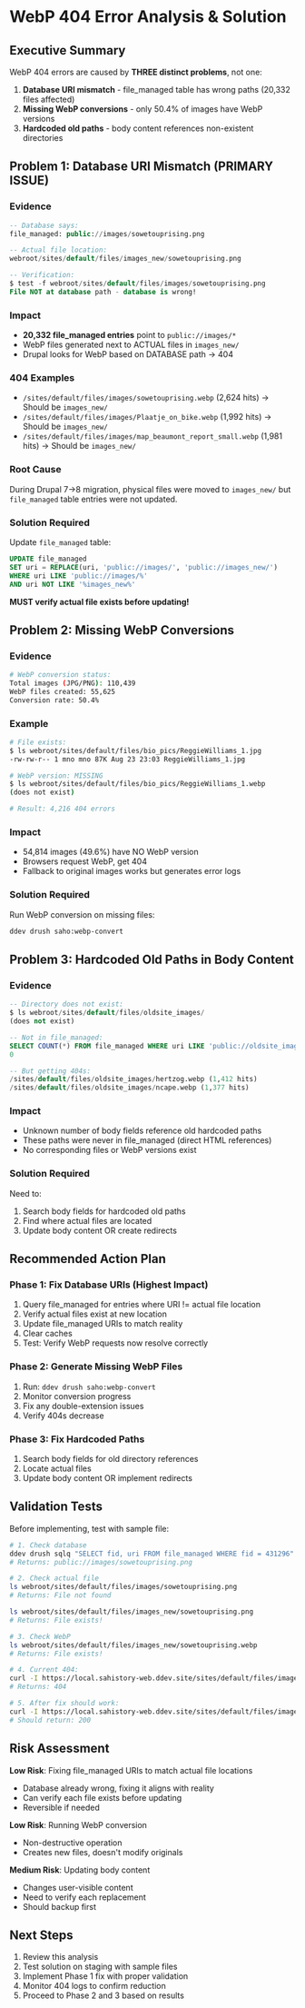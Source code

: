 # WebP 404 Error Analysis & Solution

## Executive Summary

WebP 404 errors are caused by **THREE distinct problems**, not one:

1. **Database URI mismatch** - file_managed table has wrong paths (20,332 files affected)
2. **Missing WebP conversions** - only 50.4% of images have WebP versions
3. **Hardcoded old paths** - body content references non-existent directories

## Problem 1: Database URI Mismatch (PRIMARY ISSUE)

### Evidence
```sql
-- Database says:
file_managed: public://images/sowetouprising.png

-- Actual file location:
webroot/sites/default/files/images_new/sowetouprising.png

-- Verification:
$ test -f webroot/sites/default/files/images/sowetouprising.png
File NOT at database path - database is wrong!
```

### Impact
- **20,332 file_managed entries** point to `public://images/*`
- WebP files generated next to ACTUAL files in `images_new/`
- Drupal looks for WebP based on DATABASE path → 404

### 404 Examples
- `/sites/default/files/images/sowetouprising.webp` (2,624 hits) → Should be `images_new/`
- `/sites/default/files/images/Plaatje_on_bike.webp` (1,992 hits) → Should be `images_new/`
- `/sites/default/files/images/map_beaumont_report_small.webp` (1,981 hits) → Should be `images_new/`

### Root Cause
During Drupal 7→8 migration, physical files were moved to `images_new/` but `file_managed` table entries were not updated.

### Solution Required
Update `file_managed` table:
```sql
UPDATE file_managed
SET uri = REPLACE(uri, 'public://images/', 'public://images_new/')
WHERE uri LIKE 'public://images/%'
AND uri NOT LIKE '%images_new%'
```

**MUST verify actual file exists before updating!**

## Problem 2: Missing WebP Conversions

### Evidence
```bash
# WebP conversion status:
Total images (JPG/PNG): 110,439
WebP files created: 55,625
Conversion rate: 50.4%
```

### Example
```bash
# File exists:
$ ls webroot/sites/default/files/bio_pics/ReggieWilliams_1.jpg
-rw-rw-r-- 1 mno mno 87K Aug 23 23:03 ReggieWilliams_1.jpg

# WebP version: MISSING
$ ls webroot/sites/default/files/bio_pics/ReggieWilliams_1.webp
(does not exist)

# Result: 4,216 404 errors
```

### Impact
- 54,814 images (49.6%) have NO WebP version
- Browsers request WebP, get 404
- Fallback to original images works but generates error logs

### Solution Required
Run WebP conversion on missing files:
```bash
ddev drush saho:webp-convert
```

## Problem 3: Hardcoded Old Paths in Body Content

### Evidence
```sql
-- Directory does not exist:
$ ls webroot/sites/default/files/oldsite_images/
(does not exist)

-- Not in file_managed:
SELECT COUNT(*) FROM file_managed WHERE uri LIKE 'public://oldsite_images/%'
0

-- But getting 404s:
/sites/default/files/oldsite_images/hertzog.webp (1,412 hits)
/sites/default/files/oldsite_images/ncape.webp (1,377 hits)
```

### Impact
- Unknown number of body fields reference old hardcoded paths
- These paths were never in file_managed (direct HTML references)
- No corresponding files or WebP versions exist

### Solution Required
Need to:
1. Search body fields for hardcoded old paths
2. Find where actual files are located
3. Update body content OR create redirects

## Recommended Action Plan

### Phase 1: Fix Database URIs (Highest Impact)
1. Query file_managed for entries where URI != actual file location
2. Verify actual files exist at new location
3. Update file_managed URIs to match reality
4. Clear caches
5. Test: Verify WebP requests now resolve correctly

### Phase 2: Generate Missing WebP Files
1. Run: `ddev drush saho:webp-convert`
2. Monitor conversion progress
3. Fix any double-extension issues
4. Verify 404s decrease

### Phase 3: Fix Hardcoded Paths
1. Search body fields for old directory references
2. Locate actual files
3. Update body content OR implement redirects

## Validation Tests

Before implementing, test with sample file:

```bash
# 1. Check database
ddev drush sqlq "SELECT fid, uri FROM file_managed WHERE fid = 431296"
# Returns: public://images/sowetouprising.png

# 2. Check actual file
ls webroot/sites/default/files/images/sowetouprising.png
# Returns: File not found

ls webroot/sites/default/files/images_new/sowetouprising.png
# Returns: File exists!

# 3. Check WebP
ls webroot/sites/default/files/images_new/sowetouprising.webp
# Returns: File exists!

# 4. Current 404:
curl -I https://local.sahistory-web.ddev.site/sites/default/files/images/sowetouprising.webp
# Returns: 404

# 5. After fix should work:
curl -I https://local.sahistory-web.ddev.site/sites/default/files/images_new/sowetouprising.webp
# Should return: 200
```

## Risk Assessment

**Low Risk**: Fixing file_managed URIs to match actual file locations
- Database already wrong, fixing it aligns with reality
- Can verify each file exists before updating
- Reversible if needed

**Low Risk**: Running WebP conversion
- Non-destructive operation
- Creates new files, doesn't modify originals

**Medium Risk**: Updating body content
- Changes user-visible content
- Need to verify each replacement
- Should backup first

## Next Steps

1. Review this analysis
2. Test solution on staging with sample files
3. Implement Phase 1 fix with proper validation
4. Monitor 404 logs to confirm reduction
5. Proceed to Phase 2 and 3 based on results
